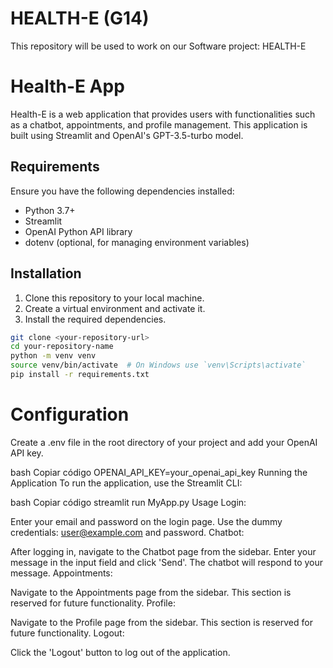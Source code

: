 # HEALTH-E (G14)
This repository will be used to work on our Software project: HEALTH-E

# Health-E App

Health-E is a web application that provides users with functionalities such as a chatbot, appointments, and profile management. This application is built using Streamlit and OpenAI's GPT-3.5-turbo model.

## Requirements

Ensure you have the following dependencies installed:

- Python 3.7+
- Streamlit
- OpenAI Python API library
- dotenv (optional, for managing environment variables)

## Installation

1. Clone this repository to your local machine.
2. Create a virtual environment and activate it.
3. Install the required dependencies.

```bash
git clone <your-repository-url>
cd your-repository-name
python -m venv venv
source venv/bin/activate  # On Windows use `venv\Scripts\activate`
pip install -r requirements.txt
```

# Configuration
Create a .env file in the root directory of your project and add your OpenAI API key.

bash
Copiar código
OPENAI_API_KEY=your_openai_api_key
Running the Application
To run the application, use the Streamlit CLI:

bash
Copiar código
streamlit run MyApp.py
Usage
Login:

Enter your email and password on the login page.
Use the dummy credentials: user@example.com and password.
Chatbot:

After logging in, navigate to the Chatbot page from the sidebar.
Enter your message in the input field and click 'Send'.
The chatbot will respond to your message.
Appointments:

Navigate to the Appointments page from the sidebar.
This section is reserved for future functionality.
Profile:

Navigate to the Profile page from the sidebar.
This section is reserved for future functionality.
Logout:

Click the 'Logout' button to log out of the application.
